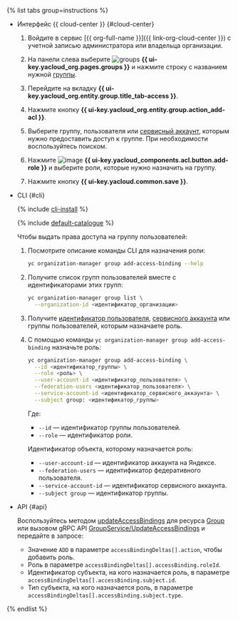 {% list tabs group=instructions %}

- Интерфейс {{ cloud-center }} {#cloud-center}

  1. Войдите в сервис [{{ org-full-name }}]({{ link-org-cloud-center }}) с учетной записью администратора или владельца организации.

  1. На панели слева выберите ![groups](../../_assets/console-icons/persons.svg) **{{ ui-key.yacloud_org.pages.groups }}** и нажмите строку с названием нужной [группы](../../organization/concepts/groups.md).
  
  1. Перейдите на вкладку **{{ ui-key.yacloud_org.entity.group.title_tab-access }}**.

  1. Нажмите кнопку **{{ ui-key.yacloud_org.entity.group.action_add-acl }}**.
  
  1. Выберите группу, пользователя или [сервисный аккаунт](../../iam/concepts/users/service-accounts.md), которым нужно предоставить доступ к группе. При необходимости воспользуйтесь поиском.
  
  1. Нажмите ![image](../../_assets/console-icons/plus.svg) **{{ ui-key.yacloud_components.acl.button.add-role }}** и выберите роли, которые нужно назначить на группу.

  1. Нажмите кнопку **{{ ui-key.yacloud.common.save }}**.

- CLI {#cli}

    {% include [cli-install](../cli-install.md) %}

    {% include [default-catalogue](../default-catalogue.md) %}

    Чтобы выдать права доступа на группу пользователей:

    1. Посмотрите описание команды CLI для назначения роли:

        ```bash
        yc organization-manager group add-access-binding --help
        ```

    1. Получите список групп пользователей вместе с идентификаторами этих групп:

        ```bash
        yc organization-manager group list \
          --organization-id <идентификатор_организации>
        ```

    1. Получите [идентификатор пользователя](../../iam/operations/users/get.md), [сервисного аккаунта](../../iam/operations/sa/get-id.md) или группы пользователей, которым назначаете роль.
    1. С помощью команды `yc organization-manager group add-access-binding` назначьте роль:

        ```bash
        yc organization-manager group add-access-binding \
          --id <идентификатор_группы> \
          --role <роль> \
          --user-account-id <идентификатор_пользователя> \
          --federation-users <идентификатор_пользователя> \
          --service-account-id <идентификатор_сервисного_аккаунта> \
          --subject group: <идентификатор_группы>
        ```

        Где:

        * `--id` — идентификатор группы пользователей.
        * `--role` — идентификатор роли.

        Идентификатор объекта, которому назначается роль:

        * `--user-account-id` — идентификатор аккаунта на Яндексе.
        * `--federation-users` — идентификатор федеративного пользователя.
        * `--service-account-id` — идентификатор сервисного аккаунта.
        * `--subject group` — идентификатор группы.

- API {#api}

   Воспользуйтесь методом [updateAccessBindings](../../organization/api-ref/Group/updateAccessBindings.md) для ресурса [Group](../../organization/api-ref/Group/index.md) или вызовом gRPC API [GroupService/UpdateAccessBindings](../../organization/api-ref/grpc/Group/updateAccessBindings.md) и передайте в запросе:

   * Значение `ADD` в параметре `accessBindingDeltas[].action`, чтобы добавить роль.
   * Роль в параметре `accessBindingDeltas[].accessBinding.roleId`.
   * Идентификатор субъекта, на кого назначается роль, в параметре `accessBindingDeltas[].accessBinding.subject.id`.
   * Тип субъекта, на кого назначается роль, в параметре `accessBindingDeltas[].accessBinding.subject.type`.

{% endlist %}
